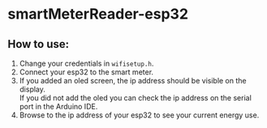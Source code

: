 # smartMeterReader-esp32

## How to use:

1. Change your credentials in `wifisetup.h`.
2. Connect your esp32 to the smart meter. 
3. If you added an oled screen, the ip address should be visible on the display.<br>If you did not add the oled you can check the ip address on the serial port in the Arduino IDE.
4. Browse to the ip address of your esp32 to see your current energy use.
